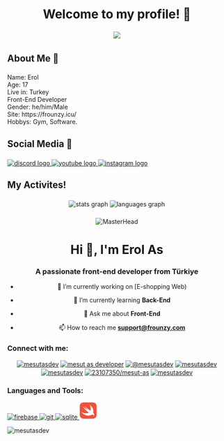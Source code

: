 
###

<h1 align="center">Welcome to my profile! 🌂</h1>

###

<div align="center">
  <img height=200px src="https://share.creavite.co/66aa810b1f643a49a2111662.png
  />
</div>

###

<h2 align="left">About Me 🌈</h2>

###

<p align="left">Name: Erol<br>Age: 17<br>Live in: Turkey<br>Front-End Developer<br>Gender: he/him/Male<br>Site: https://frounzy.icu/<br>Hobbys: Gym, Software.</p>

###

<h2 align="left">Social Media 🍂</h2>

###

<div align="left">
  <a href="https:/discord.gg/frounzy" target="_blank">
    <img src="https://raw.githubusercontent.com/maurodesouza/profile-readme-generator/master/src/assets/icons/social/discord/default.svg" width="52" height="40" alt="discord logo"  />
  </a>
  <a href="https://www.youtube.com/channel/UCgmcTRokMYmlURCPjaIlWpA" target="_blank">
    <img src="https://raw.githubusercontent.com/maurodesouza/profile-readme-generator/master/src/assets/icons/social/youtube/default.svg" width="52" height="40" alt="youtube logo"  />
  </a>
  <a href="https://www.instagram.com/erltechh/" target="_blank">
    <img src="https://raw.githubusercontent.com/maurodesouza/profile-readme-generator/master/src/assets/icons/social/instagram/default.svg" width="52" height="40" alt="instagram logo"  />
  </a>
</div>

###

<h2 align="left">My Activites!</h2>

###


###

<div align="center">
  <img src="https://github-readme-stats.vercel.app/api?username=Frounzy&hide_title=false&hide_rank=false&show_icons=true&include_all_commits=true&count_private=true&disable_animations=false&theme=dracula&locale=en&hide_border=false&order=1" height="150" alt="stats graph"  />
  <img src="https://github-readme-stats.vercel.app/api/top-langs?username=Frounzy&locale=en&hide_title=false&layout=compact&card_width=320&langs_count=5&theme=dracula&hide_border=false&order=2" height="150" alt="languages graph"  />
</div>

###


![MasterHead](https://share.creavite.co/66aa810b1f643a49a2111662.png
)

<h1 align="center">Hi 👋, I'm Erol As</h1>
<h3 align="center">A passionate front-end developer from Türkiye</h3>

- 🔭 I’m currently working on [E-shopping Web)

- 🌱 I’m currently learning **Back-End**

- 💬 Ask me about **Front-End**

- 📫 How to reach me **support@frounzy.com**

<h3 align="left">Connect with me:</h3>
<p align="left">

<a href="https://linkedin.com/in/mesutasdev" target="blank"><img align="center" src="https://raw.githubusercontent.com/rahuldkjain/github-profile-readme-generator/master/src/images/icons/Social/linked-in-alt.svg" alt="mesutasdev" height="30" width="40" /></a>
<a href="https://www.youtube.com/@mesutasdev" target="blank"><img align="center" src="https://raw.githubusercontent.com/rahuldkjain/github-profile-readme-generator/master/src/images/icons/Social/youtube.svg" alt="mesut as developer" height="30" width="40" /></a>
<a href="https://medium.com/@mesutasdev" target="blank"><img align="center" src="https://raw.githubusercontent.com/rahuldkjain/github-profile-readme-generator/master/src/images/icons/Social/medium.svg" alt="@mesutasdev" height="30" width="40" /></a>
<a href="https://instagram.com/mesutasdev" target="blank"><img align="center" src="https://raw.githubusercontent.com/rahuldkjain/github-profile-readme-generator/master/src/images/icons/Social/instagram.svg" alt="mesutasdev" height="30" width="40" /></a>
<a href="https://twitter.com/mesutasdev" target="blank"><img align="center" src="https://raw.githubusercontent.com/rahuldkjain/github-profile-readme-generator/master/src/images/icons/Social/twitter.svg" alt="mesutasdev" height="30" width="40" /></a>
<a href="https://stackoverflow.com/users/23107350/mesut-as" target="blank"><img align="center" src="https://raw.githubusercontent.com/rahuldkjain/github-profile-readme-generator/master/src/images/icons/Social/stack-overflow.svg" alt="23107350/mesut-as" height="30" width="40" /></a>
<a href="https://dev.to/mesutasdev" target="blank"><img align="center" src="https://raw.githubusercontent.com/rahuldkjain/github-profile-readme-generator/master/src/images/icons/Social/devto.svg" alt="mesutasdev" height="30" width="40" /></a>

</p>

<h3 align="left">Languages and Tools:</h3>
<p align="left"> <a href="https://firebase.google.com/" target="_blank" rel="noreferrer"> <img src="https://www.vectorlogo.zone/logos/firebase/firebase-icon.svg" alt="firebase" width="40" height="40"/> </a> <a href="https://git-scm.com/" target="_blank" rel="noreferrer"> <img src="https://www.vectorlogo.zone/logos/git-scm/git-scm-icon.svg" alt="git" width="40" height="40"/> </a> <a href="https://www.sqlite.org/" target="_blank" rel="noreferrer"> <img src="https://www.vectorlogo.zone/logos/sqlite/sqlite-icon.svg" alt="sqlite" width="40" height="40"/> </a> <a href="https://developer.apple.com/swift/" target="_blank" rel="noreferrer"> <img src="https://raw.githubusercontent.com/devicons/devicon/master/icons/swift/swift-original.svg" alt="swift" width="40" height="40"/> </a> </p>

<p><img align="left" src="https://github-readme-stats.vercel.app/api/top-langs?username=mesutasdev&show_icons=true&locale=en&layout=compact" alt="mesutasdev" /></p>
